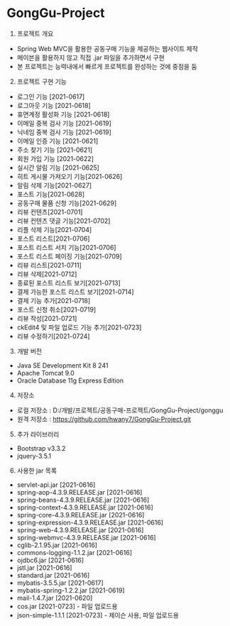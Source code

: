 # GongGu-Project

1. 프로젝트 개요
- Spring Web MVC을 활용한 공동구매 기능을 제공하는 웹사이트 제작
- 메이븐을 활용하지 않고 직접 .jar 파일을 추가하면서 구현
- 본 프로젝트는 능력내에서 빠르게 프로젝트를 완성하는 것에 중점을 둠

2. 프로젝트 구현 기능
- 로그인 기능 [2021-0617]
- 로그아웃 기능 [2021-0618]
- 휴면계정 활성화 기능 [2021-0618]
- 이메일 중복 검사 기능 [2021-0619]
- 닉네임 중복 검사 기능 [2021-0619]
- 이메일 인증 기능 [2021-0621]
- 주소 찾기 기능 [2021-0621]
- 회원 가입 기능 [2021-0622]
- 실시간 알림 기능 [2021-0625]
- 히트 게시물 가져오기 기능[2021-0626]
- 알림 삭제 기능[2021-0627]
- 포스트 기능[2021-0628]
- 공동구매 물품 신청 기능[2021-0629]
- 리뷰 컨텐츠[2021-0701]
- 리뷰 컨텐츠 댓글 기능[2021-0702]
- 리플 삭제 기능[2021-0704]
- 포스트 리스트[2021-0706]
- 포스트 리스트 서치 기능[2021-0706]
- 포스트 리스트 페이징 기능[2021-0709]
- 리뷰 리스트[2021-0711]
- 리뷰 삭제[2021-0712]
- 종료된 포스트 리스트 보기[2021-0713]
- 결제 가능한 포스트 리스트 보기[2021-0714]
- 결제 기능 추가[2021-0718]
- 포스트 신청 취소[2021-0719]
- 리뷰 작성[2021-0721]
- ckEdit4 및 파일 업로드 기능 추가[2021-0723]
- 리뷰 수정하기[2021-0724]



3. 개발 버전
- Java SE Development Kit 8 241
- Apache Tomcat 9.0
- Oracle Database 11g Express Edition

4. 저장소
- 로컬 저장소 : D:/개발/프로젝트/공동구매-프로젝트/GongGu-Project/gonggu
- 원격 저장소 : https://github.com/hwany7/GongGu-Project.git

5. 추가 라이브러리
- Bootstrap v3.3.2
- jquery-3.5.1

6. 사용한 jar 목록
- servlet-api.jar [2021-0616]
- spring-aop-4.3.9.RELEASE.jar [2021-0616] 
- spring-beans-4.3.9.RELEASE.jar [2021-0616] 
- spring-context-4.3.9.RELEASE.jar [2021-0616]
- spring-core-4.3.9.RELEASE.jar [2021-0616]
- spring-expression-4.3.9.RELEASE.jar [2021-0616]
- spring-web-4.3.9.RELEASE.jar [2021-0616]
- spring-webmvc-4.3.9.RELEASE.jar [2021-0616]
- cglib-2.1.95.jar [2021-0616]
- commons-logging-1.1.2.jar [2021-0616]
- ojdbc6.jar [2021-0616]
- jstl.jar [2021-0616]
- standard.jar [2021-0616]
- mybatis-3.5.5.jar [2021-0617]
- mybatis-spring-1.2.2.jar [2021-0619]
- mail-1.4.7.jar [2021-0620]
- cos.jar [2021-0723] - 파일 업로드용
- json-simple-1.1.1 [2021-0723] - 제이슨 사용, 파일 업로드용